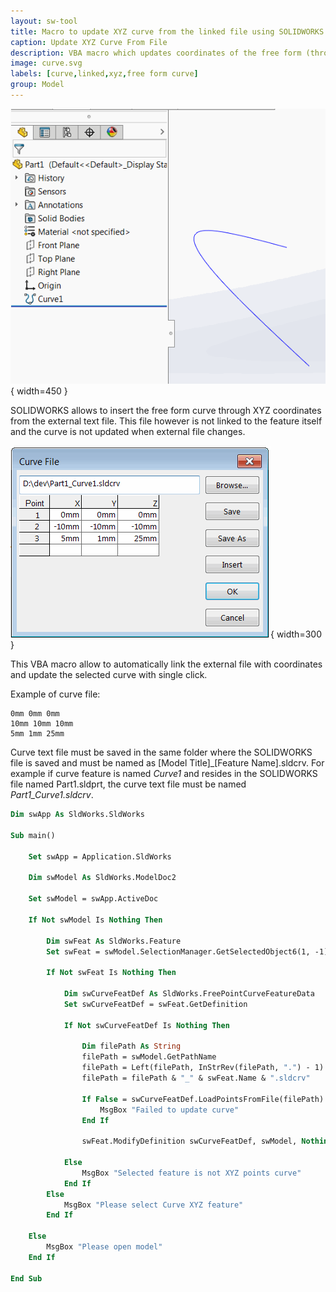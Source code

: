 ```yaml
---
layout: sw-tool
title: Macro to update XYZ curve from the linked file using SOLIDWORKS API
caption: Update XYZ Curve From File
description: VBA macro which updates coordinates of the free form (through XYZ points) curve from the linked external text file
image: curve.svg
labels: [curve,linked,xyz,free form curve]
group: Model
---
```

![Free form curve in SOLIDWORKS feature manager tree](feature-manager-xyz-curve.png){ width=450 }

SOLIDWORKS allows to insert the free form curve through XYZ coordinates from the external text file. This file however is not linked to the feature itself and the curve is not updated when external file changes.

![Curve points loaded from file](curve-file.png){ width=300 }

This VBA macro allow to automatically link the external file with coordinates and update the selected curve with single click.

Example of curve file:

~~~
0mm 0mm 0mm
10mm 10mm 10mm
5mm 1mm 25mm
~~~

Curve text file must be saved in the same folder where the SOLIDWORKS file is saved and must be named as [Model Title]_[Feature Name].sldcrv. For example if curve feature is named *Curve1* and resides in the SOLIDWORKS file named Part1.sldprt, the curve text file must be named *Part1_Curve1.sldcrv*.

~~~ vb
Dim swApp As SldWorks.SldWorks

Sub main()

    Set swApp = Application.SldWorks
    
    Dim swModel As SldWorks.ModelDoc2
    
    Set swModel = swApp.ActiveDoc
    
    If Not swModel Is Nothing Then
        
        Dim swFeat As SldWorks.Feature
        Set swFeat = swModel.SelectionManager.GetSelectedObject6(1, -1)
        
        If Not swFeat Is Nothing Then
            
            Dim swCurveFeatDef As SldWorks.FreePointCurveFeatureData
            Set swCurveFeatDef = swFeat.GetDefinition
            
            If Not swCurveFeatDef Is Nothing Then
                
                Dim filePath As String
                filePath = swModel.GetPathName
                filePath = Left(filePath, InStrRev(filePath, ".") - 1)
                filePath = filePath & "_" & swFeat.Name & ".sldcrv"
                
                If False = swCurveFeatDef.LoadPointsFromFile(filePath) Then
                    MsgBox "Failed to update curve"
                End If
                
                swFeat.ModifyDefinition swCurveFeatDef, swModel, Nothing
                
            Else
                MsgBox "Selected feature is not XYZ points curve"
            End If
        Else
            MsgBox "Please select Curve XYZ feature"
        End If
        
    Else
        MsgBox "Please open model"
    End If
    
End Sub
~~~


